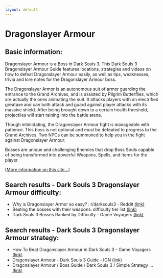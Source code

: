 ```yaml
---
layout: default
---
```

# Dragonslayer Armour

## Basic information:
Dragonslayer Armour is a Boss in Dark Souls 3. This Dark Souls 3 Dragonslayer Armour Guide features locations, strategies and videos on how to defeat Dragonslayer Armour easily, as well as tips, weaknesses, trivia and lore notes for the Dragonslayer Armour boss.

The Dragonslayer Armor is an autonomous suit of armor guarding the entrance to the Grand Archives, and is assisted by Pilgrim Butterflies, which are actually the ones animating the suit. It attacks players with an electrified greataxe and can both attack and guard against player attacks with its massive shield. After being brought down to a certain health threshold, projectiles will start raining into the battle arena.

Though intimidating, the Dragonslayer Armour fight is manageable with patience. This boss is not optional and must be defeated to progress to the Grand Archives. Two NPCs can be summoned to help you in the fight against Dragonslayer Armour:

Bosses are unique and challenging Enemies that drop Boss Souls capable of being transformed into powerful Weapons, Spells, and Items for the player.


[[More information on this site...]](https://darksouls3.wiki.fextralife.com//Dragonslayer+Armour)

## Search results - Dark Souls 3 Dragonslayer Armour difficulty:
- Why is Dragonslayer Armor so easy? : r/darksouls3 - Reddit [(link)](https://www.reddit.com/r/darksouls3/comments/z17ko4/why_is_dragonslayer_armor_so_easy/)
- Beating the bosses with their weapons: difficulty tier list [(link)](https://www.reddit.com/r/darksouls3/comments/oma0bl/beating_the_bosses_with_their_weapons_difficulty/)
- Dark Souls 3 Bosses Ranked by Difficulty - Game Voyagers [(link)](https://gamevoyagers.com/dark-souls-3-bosses-ranked-difficulty/)

## Search results - Dark Souls 3 Dragonslayer Armour strategy:
- How To Beat Dragonslayer Armour in Dark Souls 3 - Game Voyagers [(link)](https://gamevoyagers.com/dark-souls-3-how-to-beat-dragonslayer-armour/)
- Dragonslayer Armour - Dark Souls 3 Guide - IGN [(link)](https://www.ign.com/wikis/dark-souls-3/Dragonslayer_Armour)
- Dragonslayer Armour / Boss Guide / Dark Souls 3 / Simple Strategy ... [(link)](https://www.youtube.com/watch?v=lAxB5xG1ttE)
